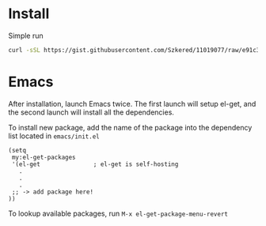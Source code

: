 Install
=======

Simple run
```Bash
curl -sSL https://gist.githubusercontent.com/Szkered/11019077/raw/e91c358d55cf746260c425ce6999191052c537e1/install.sh | bash
```
Emacs
=====

After installation, launch Emacs twice.
The first launch will setup el-get, and the second launch will install all the dependencies.

To install new package, add the name of the package into the dependency list located in `emacs/init.el`
```Lisp
(setq
 my:el-get-packages
 '(el-get				; el-get is self-hosting
   .
   .
   .
 ;; -> add package here!
))
```
To lookup available packages, run `M-x el-get-package-menu-revert`
